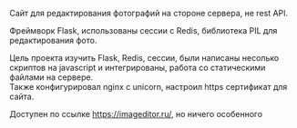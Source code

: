 Сайт для редактирования фотографий на стороне сервера, не rest API.  

Фреймворк Flask, использованы сессии с Redis, библиотека PIL для редактирования фото.  

Цель проекта изучить Flask, Redis, сессии, были написаны несолько скриптов на javascript и интегрированы, работа со статическими файлами на сервере.  
Также конфигурировал nginx с unicorn, настроил https сертификат для сайта.  

Доступен по ссылке https://imageditor.ru/, но ничего особенного  
